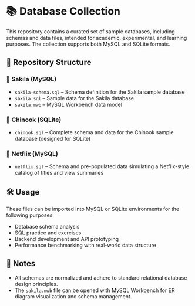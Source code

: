 # 📚 Database Collection

This repository contains a curated set of sample databases, including schemas and data files, intended for academic, experimental, and learning purposes. The collection supports both MySQL and SQLite formats.

## 📁 Repository Structure

### 🔹 Sakila (MySQL)
- `sakila-schema.sql` – Schema definition for the Sakila sample database
- `sakila.sql` – Sample data for the Sakila database
- `sakila.mwb` – MySQL Workbench data model

### 🔹 Chinook (SQLite)
- `chinook.sql` – Complete schema and data for the Chinook sample database (designed for SQLite)

### 🔹 Netflix (MySQL)
- `netflix.sql` – Schema and pre-populated data simulating a Netflix-style catalog of titles and view summaries

## 🛠️ Usage

These files can be imported into MySQL or SQLite environments for the following purposes:
- Database schema analysis
- SQL practice and exercises
- Backend development and API prototyping
- Performance benchmarking with real-world data structure

## 📌 Notes
- All schemas are normalized and adhere to standard relational database design principles.
- The `sakila.mwb` file can be opened with MySQL Workbench for ER diagram visualization and schema management.

